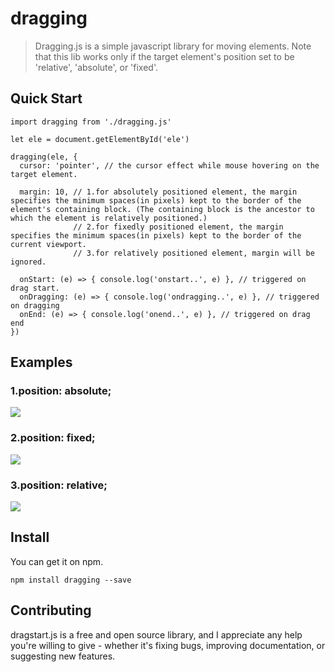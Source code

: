 # dragging
> Dragging.js is a simple javascript library for moving elements. Note that this lib works only if the target element's position set to be 'relative', 'absolute', or 'fixed'.
## Quick Start
```
import dragging from './dragging.js'
```
```
let ele = document.getElementById('ele')

dragging(ele, {
  cursor: 'pointer', // the cursor effect while mouse hovering on the target element.
  
  margin: 10, // 1.for absolutely positioned element, the margin specifies the minimum spaces(in pixels) kept to the border of the element's containing block. (The containing block is the ancestor to which the element is relatively positioned.)
              // 2.for fixedly positioned element, the margin specifies the minimum spaces(in pixels) kept to the border of the current viewport.
              // 3.for relatively positioned element, margin will be ignored.

  onStart: (e) => { console.log('onstart..', e) }, // triggered on drag start.
  onDragging: (e) => { console.log('ondragging..', e) }, // triggered on dragging
  onEnd: (e) => { console.log('onend..', e) }, // triggered on drag end
})
```
## Examples
### 1.position: absolute;
![](http://images.kenote.me/absolute-dragging.gif)
### 2.position: fixed;
![](http://images.kenote.me/fixed-dragging.gif)
### 3.position: relative;
![](http://images.kenote.me/relative-dragging.gif)
## Install
You can get it on npm.
```
npm install dragging --save
```
## Contributing
dragstart.js is a free and open source library, and I appreciate any help you're willing to give - whether it's fixing bugs, improving documentation, or suggesting new features.
